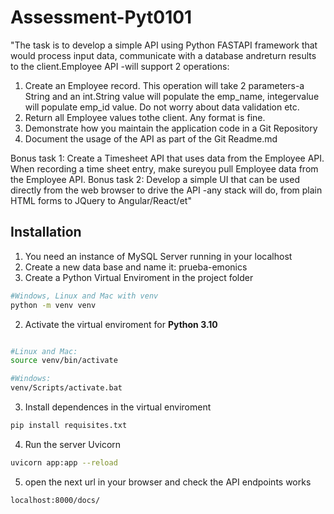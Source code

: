 # Assessment-Pyt0101

"The task is to develop a simple API using Python FASTAPI framework that would process input data, communicate with a database andreturn results to the client.Employee API -will support 2 operations:

1. Create an Employee record. This operation will take 2 parameters-a String and an int.String value will populate the emp_name, integervalue will populate emp_id value. Do not worry about data validation etc.
2. Return all Employee values tothe client. Any format is fine.
3. Demonstrate how you maintain the application code in a Git Repository 
4. Document the usage of the API as part of the Git Readme.md 

Bonus task 1: Create a Timesheet API that uses data from the Employee API.  When recording a time sheet entry, make sureyou pull Employee data from the Employee API.
Bonus task 2: Develop a simple UI that can be used directly from the web browser to drive the API -any stack will do, from plain HTML forms to JQuery to Angular/React/et"

## Installation

1. You need an instance of MySQL Server running in your localhost
2. Create a new data base and name it: prueba-emonics
3. Create a Python Virtual Enviroment in the project folder
```bash
#Windows, Linux and Mac with venv
python -m venv venv
```
2. Activate the virtual enviroment for __Python 3.10__   

```bash

#Linux and Mac:
source venv/bin/activate

#Windows:
venv/Scripts/activate.bat

```
3. Install dependences in the virtual enviroment  
```bash
pip install requisites.txt
```
4. Run the server Uvicorn
```bash
uvicorn app:app --reload
```
5. open the next url in your browser and check the API endpoints works
```bash
localhost:8000/docs/
```
